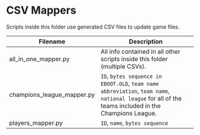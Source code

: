 # CSV Mappers

Scripts inside this folder use generated CSV files to update game files.

Filename | Description
---------|-------------
all_in_one_mapper.py | All info contained in all other scripts inside this folder (multiple CSVs).
champions_league_mapper.py | `ID`, `bytes sequence in EBOOT.OLD`, `team name abbreviation`, `team name`, `national league` for all of the teams included in the Champions League.
players_mapper.py | `ID`, `name`, `bytes sequence`